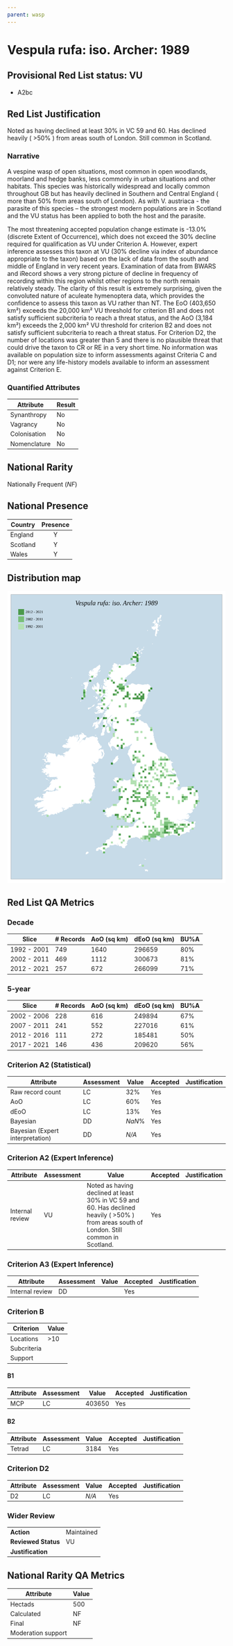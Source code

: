 ```yaml
---
parent: wasp
---
```


# Vespula rufa: iso. Archer: 1989

## Provisional Red List status: VU
- A2bc

## Red List Justification
Noted as having declined at least 30% in VC 59 and 60. Has declined heavily ( >50% ) from areas south of London. Still common in Scotland.

### Narrative
A vespine wasp of open situations, most common in open woodlands, moorland and hedge banks, less commonly in urban situations and other habitats. This species was historically widespread and locally common throughout GB but has heavily declined in Southern and Central England ( more than 50% from areas south of London). As with V. austriaca - the parasite of this species – the strongest modern populations are in Scotland and the VU status has been applied to both the host and the parasite.

The most threatening accepted population change estimate is -13.0% (discrete Extent of Occurrence), which does not exceed the 30% decline required for qualification as VU under Criterion A. However, expert inference assesses this taxon at VU (30% decline via index of abundance appropriate to the taxon) based on the lack of data from the south and middle of England in very recent years. Examination of data from BWARS and iRecord shows a very strong picture of decline in frequency of recording within this region whilst other regions to the north remain relatively steady.  The clarity of this result is extremely surprising, given the convoluted nature of aculeate hymenoptera data, which provides the confidence to assess this taxon as VU rather than NT. The EoO (403,650 km²) exceeds the 20,000 km² VU threshold for criterion B1 and does not satisfy sufficient subcriteria to reach a threat status, and the AoO (3,184 km²) exceeds the 2,000 km² VU threshold for criterion B2 and does not satisfy sufficient subcriteria to reach a threat status. For Criterion D2, the number of locations was greater than 5 and there is no plausible threat that could drive the taxon to CR or RE in a very short time. No information was available on population size to inform assessments against Criteria C and D1; nor were any life-history models available to inform an assessment against Criterion E.


### Quantified Attributes
|Attribute|Result|
|---|---|
|Synanthropy|No|
|Vagrancy|No|
|Colonisation|No|
|Nomenclature|No|


## National Rarity
Nationally Frequent (*NF*)

## National Presence
|Country|Presence
|---|:-:|
|England|Y|
|Scotland|Y|
|Wales|Y|


## Distribution map
![](../map/97.svg)

## Red List QA Metrics
### Decade
| Slice | # Records | AoO (sq km) | dEoO (sq km) |BU%A |
|---|---|---|---|---|
|1992 - 2001|749|1640|296659|80%|
|2002 - 2011|469|1112|300673|81%|
|2012 - 2021|257|672|266099|71%|

### 5-year
| Slice | # Records | AoO (sq km) | dEoO (sq km) |BU%A |
|---|---|---|---|---|
|2002 - 2006|228|616|249894|67%|
|2007 - 2011|241|552|227016|61%|
|2012 - 2016|111|272|185481|50%|
|2017 - 2021|146|436|209620|56%|

### Criterion A2 (Statistical)
|Attribute|Assessment|Value|Accepted|Justification
|---|---|---|---|---|
|Raw record count|LC|32%|Yes||
|AoO|LC|60%|Yes||
|dEoO|LC|13%|Yes||
|Bayesian|DD|*NaN*%|Yes||
|Bayesian (Expert interpretation)|DD|*N/A*|Yes||

### Criterion A2 (Expert Inference)
|Attribute|Assessment|Value|Accepted|Justification
|---|---|---|---|---|
|Internal review|VU|Noted as having declined at least 30% in VC 59 and 60. Has declined heavily ( >50% ) from areas south of London. Still common in Scotland.|Yes||

### Criterion A3 (Expert Inference)
|Attribute|Assessment|Value|Accepted|Justification
|---|---|---|---|---|
|Internal review|DD||Yes||

### Criterion B
|Criterion| Value|
|---|---|
|Locations|>10|
|Subcriteria||
|Support||

#### B1
|Attribute|Assessment|Value|Accepted|Justification
|---|---|---|---|---|
|MCP|LC|403650|Yes||

#### B2
|Attribute|Assessment|Value|Accepted|Justification
|---|---|---|---|---|
|Tetrad|LC|3184|Yes||

### Criterion D2
|Attribute|Assessment|Value|Accepted|Justification
|---|---|---|---|---|
|D2|LC|*N/A*|Yes||

### Wider Review
|  |  |
|---|---|
|**Action**|Maintained|
|**Reviewed Status**|VU|
|**Justification**||

## National Rarity QA Metrics
|Attribute|Value|
|---|---|
|Hectads|500|
|Calculated|NF|
|Final|NF|
|Moderation support||

